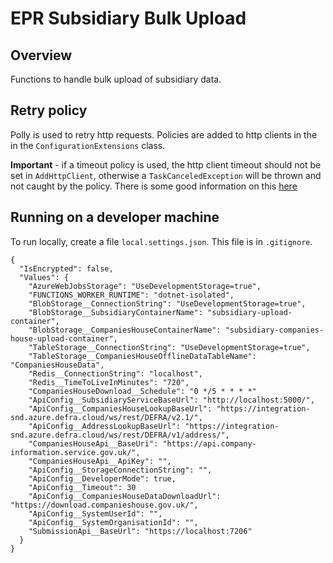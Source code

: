 # EPR Subsidiary Bulk Upload

## Overview

Functions to handle bulk upload of subsidiary data.


## Retry policy

Polly is used to retry http requests. Policies are added to http clients in the in the `ConfigurationExtensions` class.

**Important** - if a timeout policy is used, the http client timeout should not be set in `AddHttpClient`, otherwise a `TaskCanceledException` will be thrown and not caught by the policy.
There is some good information on this [here](https://briancaos.wordpress.com/2020/12/16/httpclient-retry-on-http-timeout-with-polly-and-ihttpclientbuilder/)


## Running on a developer machine
To run locally, create a file `local.settings.json`. This file is in `.gitignore`.

```
{
  "IsEncrypted": false,
  "Values": {
    "AzureWebJobsStorage": "UseDevelopmentStorage=true",
    "FUNCTIONS_WORKER_RUNTIME": "dotnet-isolated",
    "BlobStorage__ConnectionString": "UseDevelopmentStorage=true",
    "BlobStorage__SubsidiaryContainerName": "subsidiary-upload-container",
    "BlobStorage__CompaniesHouseContainerName": "subsidiary-companies-house-upload-container",
    "TableStorage__ConnectionString": "UseDevelopmentStorage=true",
    "TableStorage__CompaniesHouseOfflineDataTableName": "CompaniesHouseData",
    "Redis__ConnectionString": "localhost",
    "Redis__TimeToLiveInMinutes": "720",    
    "CompaniesHouseDownload__Schedule": "0 */5 * * * *"
    "ApiConfig__SubsidiaryServiceBaseUrl": "http://localhost:5000/",
    "ApiConfig__CompaniesHouseLookupBaseUrl": "https://integration-snd.azure.defra.cloud/ws/rest/DEFRA/v2.1/",
    "ApiConfig__AddressLookupBaseUrl": "https://integration-snd.azure.defra.cloud/ws/rest/DEFRA/v1/address/",
    "CompaniesHouseApi__BaseUri": "https://api.company-information.service.gov.uk/",
    "CompaniesHouseApi__ApiKey": "",
    "ApiConfig__StorageConnectionString": "",
    "ApiConfig__DeveloperMode": true,
    "ApiConfig__Timeout": 30
    "ApiConfig__CompaniesHouseDataDownloadUrl": "https://download.companieshouse.gov.uk/",
    "ApiConfig__SystemUserId": "",
    "ApiConfig__SystemOrganisationId": "",
    "SubmissionApi__BaseUrl": "https://localhost:7206"
  }
}
```
